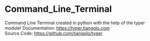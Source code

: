 # Command_Line_Terminal

Command Line Terminal created in python with the help of the typer module! 
  Documentation: https://typer.tiangolo.com<br>
 Source Code: https://github.com/tiangolo/typer<br>








